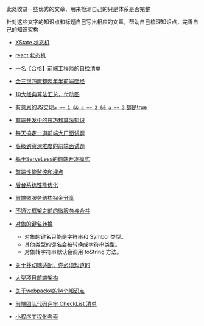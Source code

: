 此处收录一些优秀的文章，用来检测自己的只是体系是否完整

针对这些文字的知识点和标题自己写出相应的文章，帮助自己梳理知识点，完善自己的知识架构

- [XState 状态机](https://xstate.js.org/docs/)
- [react 状态机](https://github.com/statelyai/xstate/tree/main/packages/xstate-react)

- [一名【合格】前端工程师的自检清单](https://juejin.im/post/5cc1da82f265da036023b628)

- [金三银四魔都两年半前端面经](https://juejin.im/post/5cb87f9df265da03555c78ec)

- [10大经典算法汇总，付动图](https://mp.weixin.qq.com/s/1JwQWxqZWtY5utHBFSnbeQ)

- [有意思的JS实现`a == 1 && a == 2 && a == 3` 都是true](http://caibaojian.com/variable-change.html)

- [前端开发中的技巧和算法知识](https://github.com/louzhedong/blog)

- [每天搞定一道前端大厂面试题](https://github.com/Advanced-Frontend/Daily-Interview-Question)

- [高级到资深难度的前端面试题](https://github.com/airuikun/Weekly-FE-Interview/issues)

- [基于ServeLess的前端开发模式](https://juejin.im/post/5cdc3dc2e51d453b6c1d9d3a)

- [前端性能监控和埋点](https://juejin.im/post/5cdbaab7e51d456e5977b270)

- [后台系统性能优化](https://juejin.im/post/5c76843af265da2ddd4a6dd0)

- [前端微服务结构掘金分享](https://juejin.im/post/5ba057695188255c953821c6)

- [不通过框架之前的微服务与合并](https://github.com/hubvue/Micro-FE)

- [对象的键名转换](https://github.com/Advanced-Frontend/Daily-Interview-Question/issues/125)
    - 对象的键名只能是字符串和 Symbol 类型。
    - 其他类型的键名会被转换成字符串类型。
    - 对象转字符串默认会调用 toString 方法。

- [关于移动端适配，你必须知道的](https://juejin.im/post/5cddf289f265da038f77696c)

- [大型项目前端架构](https://juejin.im/post/5cea1f705188250640005472)

- [关于webpack4的14个知识点](https://juejin.im/post/5cea1e1ae51d4510664d1652)

- [前端团队代码评审 CheckList 清单](https://juejin.im/post/5d1c6550518825330a3bfa01)

- [小程序工程化套索](https://mp.weixin.qq.com/s/_NSJTQ-4-8gTnwTVK-tn0A)


